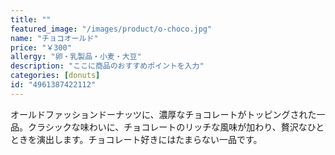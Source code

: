 ```yaml
---
title: ""
featured_image: "/images/product/o-choco.jpg"
name: "チョコオールド"
price: "￥300"
allergy: "卵・乳製品・小麦・大豆"
description: "ここに商品のおすすめポイントを入力"
categories: [donuts]
id: "4961387422112"
---
```


オールドファッションドーナッツに、濃厚なチョコレートがトッピングされた一品。クラシックな味わいに、チョコレートのリッチな風味が加わり、贅沢なひとときを演出します。チョコレート好きにはたまらない一品です。

